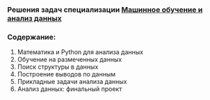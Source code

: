 ### Решения задач специализации [Машинное обучение и анализ данных](https://www.coursera.org/specializations/machine-learning-data-analysis)

### Содержание:

1. Математика и Python для анализа данных
2. Обучение на размеченных данных
3. Поиск структуры в данных
4. Построение выводов по данным
5. Прикладные задачи анализа данных
6. Анализ данных: финальный проект

